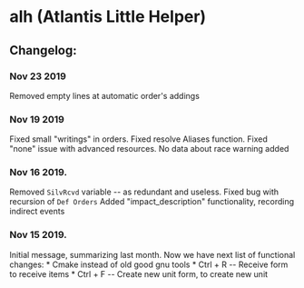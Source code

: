 # alh (Atlantis Little Helper)

## Changelog:
### Nov 23 2019
Removed empty lines at automatic order's addings

### Nov 19 2019
Fixed small "writings" in orders.
Fixed resolve Aliases function.
Fixed "none" issue with advanced resources.
No data about race warning added

### Nov 16 2019.
Removed `SilvRcvd` variable -- as redundant and useless.
Fixed bug with recursion of `Def Orders`
Added "impact_description" functionality, recording indirect events

### Nov 15 2019.
Initial message, summarizing last month.
Now we have next list of functional changes:
    * Cmake instead of old good gnu tools
    * Ctrl + R -- Receive form to receive items
    * Ctrl + F -- Create new unit form, to create new unit
